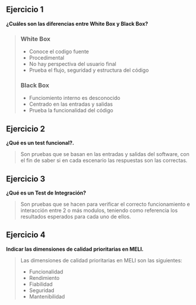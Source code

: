 
## Ejercicio 1 
**¿Cuáles son las diferencias entre White Box y Black Box?**
> ### White Box ###
>   - Conoce el codigo fuente
>   - Procedimental
>   - No hay perspectiva del usuario final
>   - Prueba el flujo, seguridad y estructura del código
> ### Black Box ###
>   - Funciomiento interno es desconocido
>   - Centrado en las entradas y salidas
>   - Prueba la funcionalidad del código
## Ejercicio 2
**¿Qué es un test funcional?.**
>   Son pruebas que se basan en las entradas y salidas del software, con el fin de saber si en cada escenario las respuestas son las correctas.
## Ejercicio 3
**¿Qué es un Test de Integración?**
> Son pruebas que se hacen para verificar el correcto funcionamiento e interacción entre 2 o más modulos, teniendo como referencia los resultados esperados para cada uno de ellos.
## Ejercicio 4
**Indicar las dimensiones de calidad prioritarias en MELI.**
> Las dimensiones de calidad prioritarias en MELI son las siguientes:
>    - Funcionalidad
>    - Rendimiento
>    - Fiabilidad
>    - Seguridad
>    - Mantenibilidad

